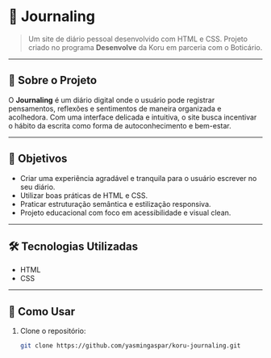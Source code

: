 # 🌸 Journaling

> Um site de diário pessoal desenvolvido com HTML e CSS. Projeto criado no programa **Desenvolve** da Koru em parceria com o Boticário.

---

## 🧠 Sobre o Projeto

O **Journaling** é um diário digital onde o usuário pode registrar pensamentos, reflexões e sentimentos de maneira organizada e acolhedora. Com uma interface delicada e intuitiva, o site busca incentivar o hábito da escrita como forma de autoconhecimento e bem-estar.

---

## 🎯 Objetivos

- Criar uma experiência agradável e tranquila para o usuário escrever no seu diário.
- Utilizar boas práticas de HTML e CSS.
- Praticar estruturação semântica e estilização responsiva.
- Projeto educacional com foco em acessibilidade e visual clean.

---

## 🛠️ Tecnologias Utilizadas

- HTML  
- CSS   

---

## 🚀 Como Usar

1. Clone o repositório:
   ```bash
   git clone https://github.com/yasmingaspar/koru-journaling.git
